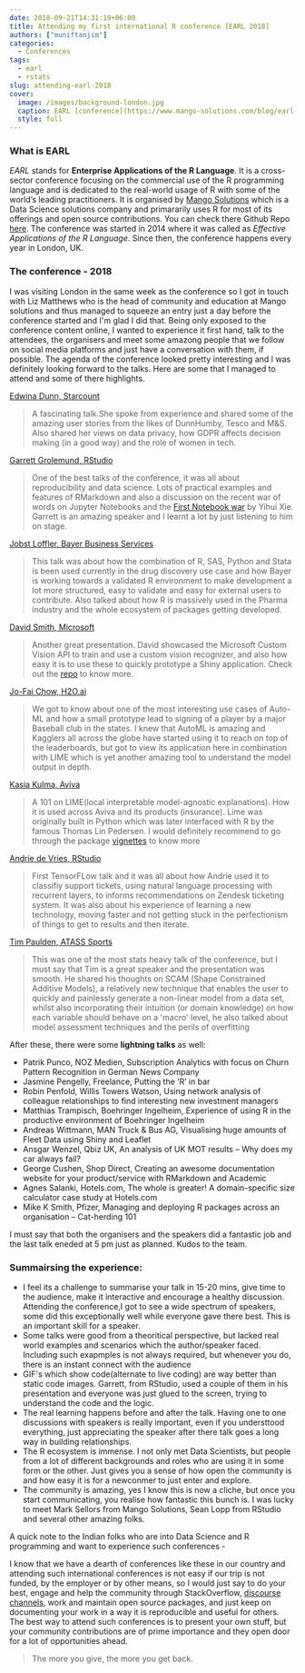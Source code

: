 ```yaml
---
date: 2018-09-21T14:31:19+06:00
title: Attending my first international R conference [EARL 2018] 
authors: ["muniftanjim"]
categories:
  - Conferences
tags: 
  - earl
  - rstats
slug: attending-earl-2018
cover:
  image: /images/background-london.jpg
  caption: EARL [conference](https://www.mango-solutions.com/blog/earl-conference-2018-the-best-yet)
  style: full
---
```


### What is EARL

_EARL_ stands for __Enterprise Applications of the R Language__. It is a cross-sector conference focusing on the commercial use of the R programming language and is dedicated to the real-world usage of R with some of the world’s leading practitioners. It is organised by [Mango Solutions]( https://www.mango-solutions.com) which is a Data Science solutions company and primararily uses R for most of its offerings and open source contributions. You can check there Github Repo [here](https://github.com/MangoTheCat). The conference was started in 2014 where it was called as _Effective Applications of the R Language_. Since then, the conference happens every year in London, UK. 

### The conference - 2018

I was visiting London in the same week as the conference so I got in touch with Liz Matthews who is the head of community and education at Mango solutions and thus managed to squeeze an entry just a day before the conference started and I'm glad I did that. Being only exposed to the conference content online, I wanted to experience it first hand, talk to the attendees, the organisers and meet some amazong people that we follow on social media platforms and just have a conversation with them, if possible. The agenda of the conference looked pretty interesting and I was definitely looking forward to the talks. Here are some that I managed to attend and some of there highlights. 


[Edwina Dunn, Starcount](https://twitter.com/edwina_dunn)

> A fascinating talk.She spoke from experience and shared some of the amazing user stories from the likes of DunnHumby, Tesco and M&S. Also shared her views on data privacy, how GDPR affects decision making (in a good way) and the role of women in tech.  

[Garrett Grolemund, RStudio](https://twitter.com/StatGarrett)

> One of the best talks of the conference, it was all about reproducibility and data science. Lots of practical examples and features of RMarkdown and also a discussion on the recent war of words on Jupyter Notebooks and the [First Notebook war](https://yihui.name/en/2018/09/notebook-war/) by Yihui Xie. Garrett is an amazing speaker and I learnt a lot by just listening to him on stage. 


[Jobst Loffler, Bayer Business Services](https://www.linkedin.com/in/dr-jobst-l%C3%B6ffler-120b334/?originalSubdomain=de)

> This talk was about how the combination of R, SAS, Python and Stata is been used currently in the drug discovery use case and how Bayer is working towards a validated R environment to make development a lot more structured, easy to validate and easy for external users to contribute. Also talked about how R is massively used in the Pharma industry and the whole ecosystem of packages getting developed. 


[David Smith, Microsoft](https://twitter.com/revodavid)

> Another great presentation. David showcased the Microsoft Custom Vision API to train and use a custom vision recognizer, and also how easy it is to use these to quickly prototype a Shiny application. Check out the [repo](https://github.com/revodavid/nothotdog) to know more. 


[Jo-Fai Chow, H2O.ai](https://twitter.com/matlabulous)

> We got to know about one of the most interesting use cases of Auto-ML and how a small prototype lead to signing of  a player by a major Baseball club in the states. I knew that AutoML is amazing and Kagglers all across the globe have started using it to reach on top of the leaderboards, but got to view its application here in combination with LIME which is yet another amazing tool to understand the model output in depth. 


[Kasia Kulma, Aviva](https://www.linkedin.com/in/kasia-kulma-phd/)

> A 101 on LIME(local interpretable model-agnostic explanations). How it is used across Aviva and its products (insurance). Lime was originally built in Python which was later interfaced with R by the famous Thomas Lin Pedersen. I would definitely recommend to go through the package [vignettes](https://cran.r-project.org/web/packages/lime/vignettes/Understanding_lime.html) to know more


[Andrie de Vries, RStudio](https://twitter.com/RevoAndrie)

> First TensorFLow talk and it was all about how Andrie used it to classifiy support tickets, using natural language processing with recurrent layers, to informs recommendations on Zendesk ticketing system. It was also about his experience of learning a new technology, moving faster and not getting stuck in the perfectionism of things to get to results and then iterate. 


[Tim Paulden, ATASS Sports](https://www.linkedin.com/in/tim-paulden-392671ba/)

> This was one of the most stats heavy talk of the conference, but I must say that Tim is a great speaker and the presentation was smooth. He shared his thoughts on SCAM (Shape Constrained Additive Models), a relatively new technique that enables the user to quickly and painlessly generate a non-linear model from a data set, whilst also incorporating their intuition (or domain knowledge) on how each variable should behave on a 'macro' level, he also talked about model assessment techniques and the perils of overfitting

After these, there were some __lightning talks__ as well:

- Patrik Punco, NOZ Medien, Subscription Analytics with focus on Churn Pattern Recognition in German News Company
- Jasmine Pengelly, Freelance, Putting the ‘R’ in bar
- Robin Penfold, Willis Towers Watson, Using network analysis of colleague relationships to find interesting new investment managers
- Matthias Trampisch, Boehringer Ingelheim, Experience of using R in the productive environment of Boehringer Ingelheim
- Andreas Wittmann, MAN Truck & Bus AG, Visualising huge amounts of Fleet Data using Shiny and Leaflet
- Ansgar Wenzel, Qbiz UK, An analysis of UK MOT results – Why does my car always fail?
- George Cushen, Shop Direct, Creating an awesome documentation website for your product/service with RMarkdown and Academic 
- Agnes Salanki, Hotels.com, The whole is greater! A domain-specific size calculator case study at Hotels.com
- Mike K Smith, Pfizer, Managing and deploying R packages across an organisation – Cat-herding 101

I must say that both the organisers and the speakers did a fantastic job and the last talk eneded at 5 pm just as planned. Kudos to the team. 

### Summairsing the experience: 

- I feel its a challenge to summarise your talk in 15-20 mins, give time to the audience, make it interactive and encourage a healthy discussion. Attending the conference,I got to see a wide spectrum of speakers, some did this exceptionally well while everyone gave there best. This is an important skill for a speaker. 
- Some talks were good from a theoritical perspective, but lacked real world examples and scenarios which the author/speaker faced. Including such exapmples is not always required, but whenever you do, there is an instant connect with the audience
- GIF's which show code(alternate to live coding) are way better than static code images. Garrett, from RStudio, used a couple of them in his presentation and everyone was just glued to the screen, trying to understand the code and the logic. 
- The real learning happens before and after the talk. Having one to one discussions with speakers is really important, even if you understtood everything, just appreciating the speaker after there talk goes a long way in building relationships. 
- The R ecosystem is immense. I not only met Data Scientists, but people from a lot of different backgrounds and roles who are using it in some form or the other. Just gives you a sense of how open the community is and how easy it is for a newconmer to just enter and explore. 
- The community is amazing, yes I know this is now a cliche,  but once you start communicating, you realise how fantastic this bunch is. I was lucky to meet Mark Sellors from Mango Solutions, Sean Lopp from RStudio and several other amazing folks. 

A quick note to the Indian folks who are into Data Science and R programming and want to experience such conferences - 

I know that we have a dearth of conferences like these in our country and attending such international conferences is not easy if our trip is not funded, by the employer or by other means, so I would just say to do your best, engage and help the community through StackOverflow, [discourse channels](http://community.rstudio.com/), work and maintain open source packages, and just keep on documenting your work in a way it is reproducible and useful for others. The best way to attend such conferences is to present your own stuff, but your community contributions are of prime importance and they open door for a lot of opportunities ahead. 

> The more you give, the more you get back.  
